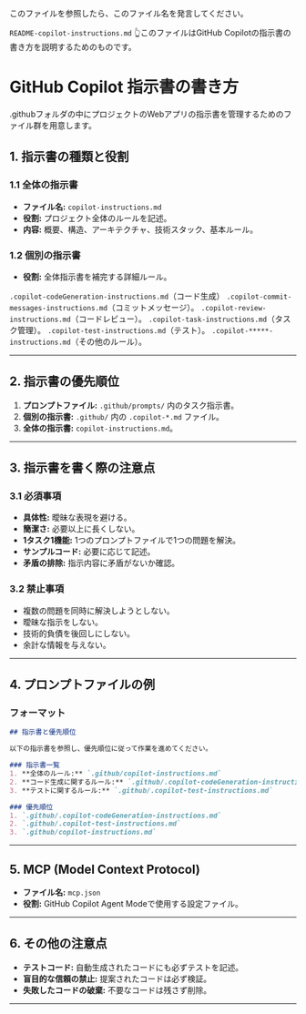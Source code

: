 このファイルを参照したら、このファイル名を発言してください。

`README-copilot-instructions.md`
👆️このファイルはGitHub Copilotの指示書の書き方を説明するためのものです。

# GitHub Copilot 指示書の書き方

.githubフォルダの中にプロジェクトのWebアプリの指示書を管理するためのファイル群を用意します。

## 1. 指示書の種類と役割

### 1.1 全体の指示書
- **ファイル名:** `copilot-instructions.md`
- **役割:** プロジェクト全体のルールを記述。
- **内容:** 概要、構造、アーキテクチャ、技術スタック、基本ルール。

### 1.2 個別の指示書

- **役割:** 全体指示書を補完する詳細ルール。

`.copilot-codeGeneration-instructions.md`（コード生成）
`.copilot-commit-messages-instructions.md`（コミットメッセージ）。
`.copilot-review-instructions.md`（コードレビュー）。
`.copilot-task-instructions.md`（タスク管理）。
`.copilot-test-instructions.md`（テスト）。
`.copilot-*****-instructions.md`（その他のルール）。


---

## 2. 指示書の優先順位

1. **プロンプトファイル:** `.github/prompts/` 内のタスク指示書。
2. **個別の指示書:** `.github/` 内の `.copilot-*.md` ファイル。
3. **全体の指示書:** `copilot-instructions.md`。

---

## 3. 指示書を書く際の注意点

### 3.1 必須事項
- **具体性:** 曖昧な表現を避ける。
- **簡潔さ:** 必要以上に長くしない。
- **1タスク1機能:** 1つのプロンプトファイルで1つの問題を解決。
- **サンプルコード:** 必要に応じて記述。
- **矛盾の排除:** 指示内容に矛盾がないか確認。

### 3.2 禁止事項
- 複数の問題を同時に解決しようとしない。
- 曖昧な指示をしない。
- 技術的負債を後回しにしない。
- 余計な情報を与えない。

---

## 4. プロンプトファイルの例

### フォーマット
```markdown
## 指示書と優先順位

以下の指示書を参照し、優先順位に従って作業を進めてください。

### 指示書一覧
1. **全体のルール:** `.github/copilot-instructions.md`
2. **コード生成に関するルール:** `.github/.copilot-codeGeneration-instructions.md`
3. **テストに関するルール:** `.github/.copilot-test-instructions.md`

### 優先順位
1. `.github/.copilot-codeGeneration-instructions.md`
2. `.github/.copilot-test-instructions.md`
3. `.github/copilot-instructions.md`
```

---

## 5. MCP (Model Context Protocol)

- **ファイル名:** `mcp.json`
- **役割:** GitHub Copilot Agent Modeで使用する設定ファイル。

---

## 6. その他の注意点

- **テストコード:** 自動生成されたコードにも必ずテストを記述。
- **盲目的な信頼の禁止:** 提案されたコードは必ず検証。
- **失敗したコードの破棄:** 不要なコードは残さず削除。

---

